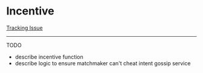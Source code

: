 # Incentive

[Tracking Issue](https://github.com/anoma/anoma/issues/37)

---

TODO
- describe incentive function
- describe logic to ensure matchmaker can't cheat intent gossip service

